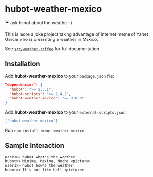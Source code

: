 # hubot-weather-mexico
:umbrella: ask hubot about the weather :)

This is more a joke project taking advantage of internet meme of Yanet Garcia who is presenting a weather in Mexico.

See [`src/weather.coffee`](src/weather.coffee) for full documentation.

## Installation

Add **hubot-weather-mexico** to your `package.json` file:

```json
"dependencies": {
  "hubot": ">= 2.5.1",
  "hubot-scripts": ">= 2.4.2",
  "hubot-weather-mexico": ">= 0.0.0"
}
```

Add **hubot-weather-mexico** to your `external-scripts.json`:

```json
["hubot-weather-mexico"]
```

Run `npm install hubot-weather-mexico`

## Sample Interaction

```
user1>> hubot what's the weather
hubot>> Minima, Maxima, Noche <picture>
user1>> hubot how's the weather
hubot>> It's hot like hell <picture>
```